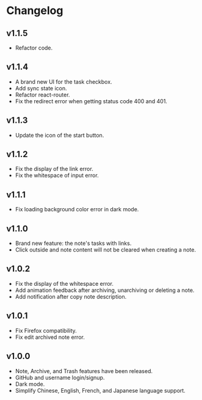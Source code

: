 # Changelog

## v1.1.5

- Refactor code.

## v1.1.4

- A brand new UI for the task checkbox.
- Add sync state icon.
- Refactor react-router.
- Fix the redirect error when getting status code 400 and 401.

## v1.1.3

- Update the icon of the start button.

## v1.1.2

- Fix the display of the link error.
- Fix the whitespace of input error.

## v1.1.1

- Fix loading background color error in dark mode.

## v1.1.0

- Brand new feature: the note's tasks with links.
- Click outside and note content will not be cleared when creating a note.

## v1.0.2

- Fix the display of the whitespace error.
- Add animation feedback after archiving, unarchiving or deleting a note.
- Add notification after copy note description.

## v1.0.1

- Fix Firefox compatibility.
- Fix edit archived note error.

## v1.0.0

- Note, Archive, and Trash features have been released.
- GitHub and username login/signup.
- Dark mode.
- Simplify Chinese, English, French, and Japanese language support.
